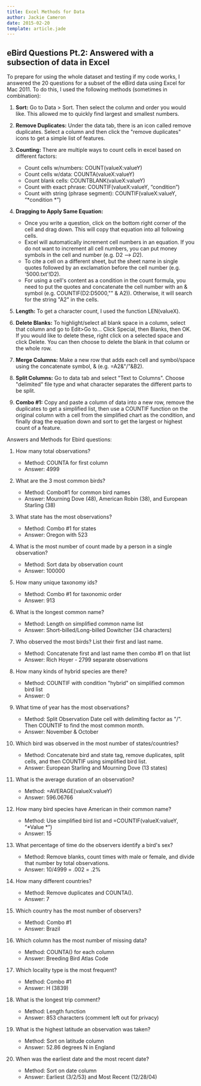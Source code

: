 ```yaml
---
title: Excel Methods for Data
author: Jackie Cameron
date: 2015-02-20
template: article.jade
---
```


##  eBird Questions Pt.2: Answered with a subsection of data in Excel

To prepare for using the whole dataset and testing if my code works, I answered the 20 questions for a subset of the eBird data using Excel for Mac 2011.  To do this, I used the following methods (sometimes in combination):

1. **Sort:**
Go to Data > Sort.  Then select the column and order you would like.  This allowed me to quickly find largest and smallest numbers.

1. **Remove Duplicates:**
Under the data tab, there is an icon called remove duplicates.  Select a column and then click the "remove duplicates" icons to get a simple list of features.

1. **Counting:**
There are multiple ways to count cells in excel based on different factors:
	- Count cells w/numbers: COUNT(valueX:valueY)
	- Count cells w/data: COUNTA(valueX:valueY)
	- Count blank cells: COUNTBLANK(valueX:valueY)
	- Count with exact phrase: COUNTIF(valueX:valueY, “condition”) 
	- Count with string (phrase segment): COUNTIF(valueX:valueY, “*condition *”)

1. **Dragging to Apply Same Equation:**
	- Once you write a question, click on the bottom right corner of the cell and drag down.  This will copy that equation into all following cells.
	- Excel will automatically increment cell numbers in an equation.  If you do not want to increment all cell numbers, you can put money symbols in the cell and number (e.g. D2 --> $D$2).
	- To cite a cell on a different sheet, but the sheet name in single quotes followed by an exclamation before the cell number (e.g. '5000.txt'!D2).
	- For using a cell's content as a condition in the count formula, you need to put the quotes and concatenate the cell number with an & symbol (e.g. COUNTIF(D2:D5000,"" & A2)).  Otherwise, it will search for the string "A2" in the cells.

1. **Length:**
To get a character count, I used the function LEN(valueX).

1. **Delete Blanks:**
To highlight/select all blank space in a column, select that column and go to Edit>Go to...  Click Special, then Blanks, then OK.  If you would like to delete these, right click on a selected space and click Delete.  You can then choose to delete the blank in that column or the whole row.

1. **Merge Columns:**
Make a new row that adds each cell and symbol/space using the concatenate symbol, & (e.g. =A2&"/"&B2).

1. **Split Columns:**
Go to data tab and select "Text to Columns".  Choose "delimited" file type and what character separates the different parts to be split.  

1.  **Combo #1:**
Copy and paste a column of data into a new row, remove the duplicates to get a simplified list, then use a COUNTIF function on the original column with a cell from the simplified chart as the condition, and finally drag the equation down and sort to get the largest or highest count of a feature.

Answers and Methods for Ebird questions:

1. How many total observations?
	- Method: COUNTA for first column
	- Answer: 4999

1. What are the 3 most common birds?
	- Method: Combo#1 for common bird names
	- Answer: Mourning Dove (48), American Robin (38), and European Starling (38)

1. What state has the most observations?
	- Method: Combo #1 for states
	- Answer: Oregon with 523

1. What is the most number of count made by a person in a single observation?
	- Method: Sort data by observation count
	- Answer: 100000

1. How many unique taxonomy ids?
	- Method: Combo #1 for taxonomic order
	- Answer: 913

1. What is the longest common name?
	- Method: Length on simplified common name list
	- Answer: Short-billed/Long-billed Dowitcher (34 characters)

1. Who observed the most birds?  List their first and last name. 
	- Method: Concatenate first and last name then combo #1 on that list
	- Answer: Rich Hoyer - 2799 separate observations

1. How many kinds of hybrid species are there? 
	- Method: COUNTIF with condition "hybrid" on simplified common bird list 
	- Answer: 0

1. What time of year has the most observations?
	- Method: Split Observation Date cell with delimiting factor as "/".  Then COUNTIF to find the most common month.
	- Answer: November & October

1. Which bird was observed in the most number of states/countries?
	- Method: Concatenate bird and state tag, remove duplicates, split cells, and then COUNTIF using simplified bird list.
	- Answer: European Starling and Mourning Dove (13 states)

1. What is the average duration of an observation?
	- Method: =AVERAGE(valueX:valueY)
	- Answer: 596.06766

1. How many bird species have American in their common name?
	- Method: Use simplified bird list and =COUNTIF(valueX:valueY, “*Value *”)
	- Answer: 15

1. What percentage of time do the observers identify a bird's sex?
	- Method: Remove blanks, count times with male or female, and divide that number by total observations.
	- Answer: 10/4999 = .002 = .2%

1. How many different countries?
	- Method: Remove duplicates and COUNTA().
	- Answer: 7

1. Which country has the most number of observers?
	- Method: Combo #1
	- Answer: Brazil

1. Which column has the most number of missing data?
	- Method: COUNTA() for each column
	- Answer: Breeding Bird Atlas Code

1. Which locality type is the most frequent?
	- Method: Combo #1
	- Answer: H (3839)

1. What is the longest trip comment?
	- Method: Length function
	- Answer: 853 characters (comment left out for privacy)

1. What is the highest latitude an observation was taken?
	- Method: Sort on latitude column
	- Answer: 52.86 degrees N in England

1. When was the earliest date and the most recent date?
	- Method: Sort on date column
	- Answer: Earliest (3/2/53) and Most Recent (12/28/04)



